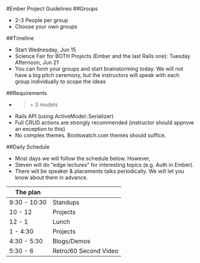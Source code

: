 #Ember Project Guidelines
##Groups
 - 2-3 People per group
 - Choose your own groups

##Timeline
 - Start Wednesday, Jun 15
 - Science Fair for BOTH Projects (Ember and the last Rails one): Tuesday Afternoon, Jun 21
 - You can form your groups and start brainstorming today. We will not have a big pitch ceremony, but the instructors will speak with each group individually to scope the ideas

##Requirements
 - >= 3 models
 - Rails API (using ActiveModel::Serializer)
 - Full CRUD actions are strongly recommended (instructor should approve an exception to this)
 - No complex themes. Bootswatch.com themes should suffice. 

##Daily Schedule
 - Most days we will follow the schedule below. However, 
  - Steven will do "edge lectures" for interesting topics (e.g. Auth in Ember).
  - There will be speaker & placements talks periodically. We will let you know about them in advance.
 
The plan        |      |
----------------|-------
9:30 - 10:30    | Standups
10 - 12         | Projects 
12 - 1          | Lunch
1 - 4:30        | Projects
4:30 - 5:30     | Blogs/Demos
5:30 - 6        | Retro/60 Second Video
